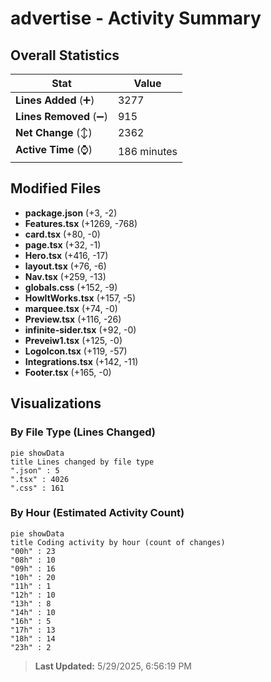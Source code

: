 # advertise - Activity Summary 

## Overall Statistics

| Stat                   | Value                                                             |
| ---------------------- | ----------------------------------------------------------------- |
| **Lines Added** (➕)   | 3277                                          |
| **Lines Removed** (➖) | 915                                        |
| **Net Change** (↕)    | 2362                |
| **Active Time** (⌚)   | 186 minutes |


## Modified Files
- **package.json** (+3, -2)
- **Features.tsx** (+1269, -768)
- **card.tsx** (+80, -0)
- **page.tsx** (+32, -1)
- **Hero.tsx** (+416, -17)
- **layout.tsx** (+76, -6)
- **Nav.tsx** (+259, -13)
- **globals.css** (+152, -9)
- **HowItWorks.tsx** (+157, -5)
- **marquee.tsx** (+74, -0)
- **Preview.tsx** (+116, -26)
- **infinite-sider.tsx** (+92, -0)
- **Preveiw1.tsx** (+125, -0)
- **LogoIcon.tsx** (+119, -57)
- **Integrations.tsx** (+142, -11)
- **Footer.tsx** (+165, -0)

## Visualizations

### By File Type (Lines Changed)

```mermaid
pie showData
title Lines changed by file type
".json" : 5
".tsx" : 4026
".css" : 161
```

### By Hour (Estimated Activity Count)

```mermaid
pie showData
title Coding activity by hour (count of changes)
"00h" : 23
"08h" : 10
"09h" : 16
"10h" : 20
"11h" : 1
"12h" : 10
"13h" : 8
"14h" : 10
"16h" : 5
"17h" : 13
"18h" : 14
"23h" : 2
```


> **Last Updated:** 5/29/2025, 6:56:19 PM